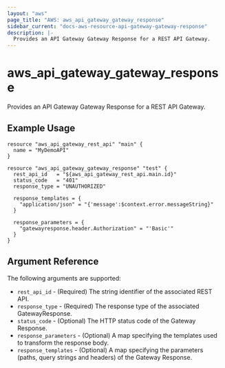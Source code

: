 ```yaml
---
layout: "aws"
page_title: "AWS: aws_api_gateway_gateway_response"
sidebar_current: "docs-aws-resource-api-gateway-gateway-response"
description: |-
  Provides an API Gateway Gateway Response for a REST API Gateway.
---
```


# aws\_api\_gateway\_gateway\_response

Provides an API Gateway Gateway Response for a REST API Gateway.

## Example Usage

```hcl
resource "aws_api_gateway_rest_api" "main" {
  name = "MyDemoAPI"
}

resource "aws_api_gateway_gateway_response" "test" {
  rest_api_id   = "${aws_api_gateway_rest_api.main.id}"
  status_code   = "401"
  response_type = "UNAUTHORIZED"

  response_templates = {
    "application/json" = "{'message':$context.error.messageString}"
  }

  response_parameters = {
    "gatewayresponse.header.Authorization" = "'Basic'"
  }
}
```

## Argument Reference

The following arguments are supported:

* `rest_api_id` - (Required) The string identifier of the associated REST API.
* `response_type` - (Required) The response type of the associated GatewayResponse.
* `status_code` - (Optional) The HTTP status code of the Gateway Response.
* `response_parameters` - (Optional) A map specifying the templates used to transform the response body.
* `response_templates` - (Optional) A map specifying the parameters (paths, query strings and headers) of the Gateway Response.

